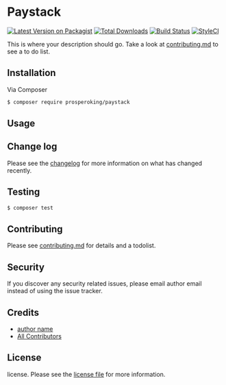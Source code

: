 # Paystack

[![Latest Version on Packagist][ico-version]][link-packagist]
[![Total Downloads][ico-downloads]][link-downloads]
[![Build Status][ico-travis]][link-travis]
[![StyleCI][ico-styleci]][link-styleci]

This is where your description should go. Take a look at [contributing.md](contributing.md) to see a to do list.

## Installation

Via Composer

``` bash
$ composer require prosperoking/paystack
```

## Usage

## Change log

Please see the [changelog](changelog.md) for more information on what has changed recently.

## Testing

``` bash
$ composer test
```

## Contributing

Please see [contributing.md](contributing.md) for details and a todolist.

## Security

If you discover any security related issues, please email author email instead of using the issue tracker.

## Credits

- [author name][link-author]
- [All Contributors][link-contributors]

## License

license. Please see the [license file](license.md) for more information.

[ico-version]: https://img.shields.io/packagist/v/prosperoking/paystack.svg?style=flat-square
[ico-downloads]: https://img.shields.io/packagist/dt/prosperoking/paystack.svg?style=flat-square
[ico-travis]: https://img.shields.io/travis/prosperoking/paystack/master.svg?style=flat-square
[ico-styleci]: https://styleci.io/repos/12345678/shield

[link-packagist]: https://packagist.org/packages/prosperoking/paystack
[link-downloads]: https://packagist.org/packages/prosperoking/paystack
[link-travis]: https://travis-ci.org/prosperoking/paystack
[link-styleci]: https://styleci.io/repos/12345678
[link-author]: https://github.com/prosperoking
[link-contributors]: ../../contributors
